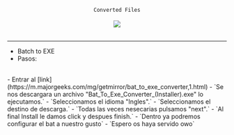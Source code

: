 <center>
  <p align="center" align-items="center">
     <code>Converted Files</code><br>
    <br>
    <img align="center" src="https://i.pinimg.com/originals/db/f2/83/dbf283c178571c87065ecd779ca4a37f.gif"/><br><br>
  </p>
</center>

---

- Batch to EXE
- Pasos:
<br>
  - Entrar al [link](https://m.majorgeeks.com/mg/getmirror/bat_to_exe_converter,1.html)
  - `Se nos descargara un archivo "Bat_To_Exe_Converter_(Installer).exe" lo ejecutamos.`
  - `Seleccionamos el idioma "Ingles".`
  - `Seleccionamos el destino de descarga.`
  - `Todas las veces nesecarias pulsamos "next".`
  - `Al final Install le damos click y despues finish.`
  - `Dentro ya podremos configurar el bat a nuestro gusto`
  - `Espero os haya servido owo`
